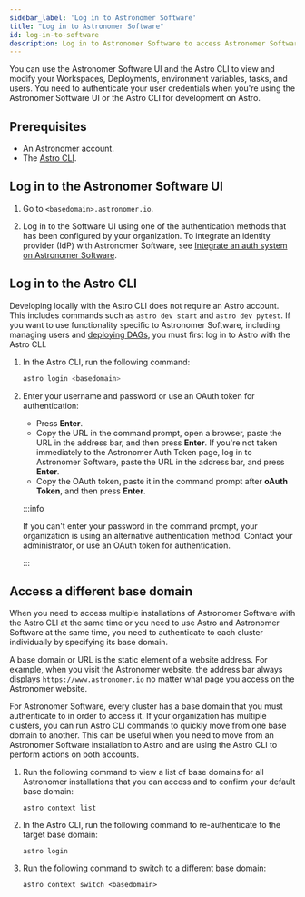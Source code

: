 ```yaml
---
sidebar_label: 'Log in to Astronomer Software'
title: "Log in to Astronomer Software"
id: log-in-to-software
description: Log in to Astronomer Software to access Astronomer Software features and functionality.
---
```


You can use the Astronomer Software UI and the Astro CLI to view and modify your Workspaces, Deployments, environment variables, tasks, and users. You need to authenticate your user credentials when you're using the Astronomer Software UI or the Astro CLI for development on Astro.

## Prerequisites

- An Astronomer account.
- The [Astro CLI](install-cli.md).

## Log in to the Astronomer Software UI

1. Go to `<basedomain>.astronomer.io`.

2. Log in to the Software UI using one of the authentication methods that has been configured by your organization. To integrate an identity provider (IdP) with Astronomer Software, see [Integrate an auth system on Astronomer Software](integrate-auth-system.md).

## Log in to the Astro CLI

Developing locally with the Astro CLI does not require an Astro account. This includes commands such as `astro dev start` and `astro dev pytest`. If you want to use functionality specific to Astronomer Software, including managing users and [deploying DAGs](deploy-cli.md), you must first log in to Astro with the Astro CLI.

1. In the Astro CLI, run the following command:

    ```bash
    astro login <basedomain>
    ```
2. Enter your username and password or use an OAuth token for authentication:

    - Press **Enter**.
    - Copy the URL in the command prompt, open a browser, paste the URL in the address bar, and then press **Enter**. If you're not taken immediately to the Astronomer Auth Token page, log in to Astronomer Software, paste the URL in the address bar, and press **Enter**.
    - Copy the OAuth token, paste it in the command prompt after **oAuth Token**, and then press **Enter**.

    :::info

    If you can't enter your password in the command prompt, your organization is using an alternative authentication method. Contact your administrator, or use an OAuth token for authentication.

    :::     

## Access a different base domain

When you need to access multiple installations of Astronomer Software with the Astro CLI at the same time or you need to use Astro and Astronomer Software at the same time, you need to authenticate to each cluster individually by specifying its base domain.

A base domain or URL is the static element of a website address. For example, when you visit the Astronomer website, the address bar always displays `https://www.astronomer.io` no matter what page you access on the Astronomer website.

For Astronomer Software, every cluster has a base domain that you must authenticate to in order to access it. If your organization has multiple clusters, you can run Astro CLI commands to quickly move from one base domain to another. This can be useful when you need to move from an Astronomer Software installation to Astro and are using the Astro CLI to perform actions on both accounts.

1. Run the following command to view a list of base domains for all Astronomer installations that you can access and to confirm your default base domain:

    ```
    astro context list
    ```

2. In the Astro CLI, run the following command to re-authenticate to the target base domain:

    ```
    astro login
    ```

3. Run the following command to switch to a different base domain:

    ```
    astro context switch <basedomain>
    ```
